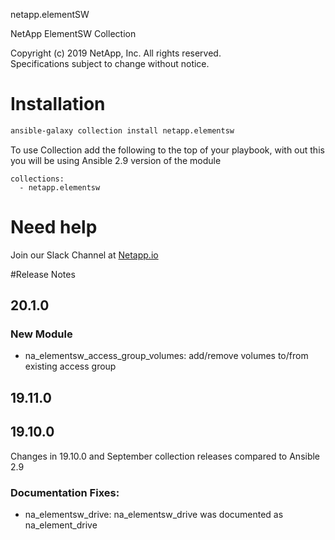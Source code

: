netapp.elementSW                                              
                                                             
NetApp ElementSW Collection                                   
                                                            
Copyright (c) 2019 NetApp, Inc. All rights reserved.         
Specifications subject to change without notice.             

# Installation
```bash
ansible-galaxy collection install netapp.elementsw
```
To use Collection add the following to the top of your playbook, with out this you will be using Ansible 2.9 version of the module
```  
collections:
  - netapp.elementsw
```
# Need help
Join our Slack Channel at [Netapp.io](http://netapp.io/slack)
                                         
#Release Notes
## 20.1.0
### New Module
- na_elementsw_access_group_volumes: add/remove volumes to/from existing access group
## 19.11.0
## 19.10.0
Changes in 19.10.0 and September collection releases compared to Ansible 2.9
### Documentation Fixes:
- na_elementsw_drive: na_elementsw_drive was documented as na_element_drive
